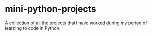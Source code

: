 # mini-python-projects
A collection of all the projects that I have worked during my period of learning to code in Python. 
